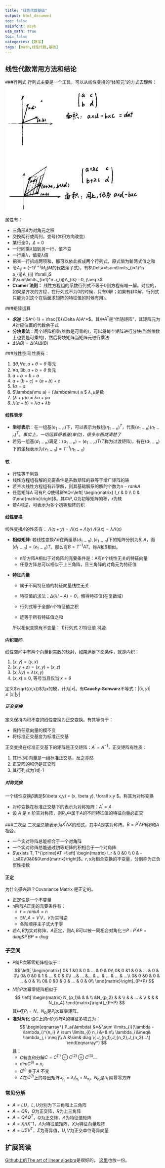 ```yaml
---
title: "线性代数基础"
output: html_document
toc: false
mainfont: msyh
use_math: true
toc: false
categories: [数学]
tags: [math,线性代数,基础]
---
```

<meta http-equiv='Content-Type' content='text/html; charset=utf-8' />


## 线性代数常用方法和结论
###行列式
行列式主要是一个工具，可以从线性变换的“体积元”的方式去理解：
![](./img/1662201488.png)

属性有：
* 三角形$\Delta$为对角元之积
* 交换两行或两列，变号(体积方向改变)
* 某行全0，$\Delta=0$
* 一行同乘$\lambda$加到另一行，值不变
* 一行乘$\lambda$，值变$\lambda$倍
* 把某一行拆成两项和，那可以依此拆成两个行列式，原式值为新两式值之和
* 令$A_{ij}=(-1)^{i+j}M_{ij}$($M$的代数余子式)，有$\Delta=\sum\limits_{i=1}^n a_{ij}A_{ij} \forall j$
* $\sum\limits_{i=1}^n a_{ij}A_{ik} =0, j\neq k$
* **Cramer 法则：** 线性方程组的系数行列式不等于0则方程有唯一解。对应的，如果是齐次的方程，在行列式不为0的时候，只有0解；如果有非0解，行列式只能为0(这个在后面求矩阵的特征值的时候有用)。

###矩阵运算
* **求逆**：$A^{-1} = \frac{1}{\Delta A}A^*$。其中$A^*$是“伴随矩阵”，其矩阵元为$A$对应位置的代数余子式
* **分块乘法**：两个矩阵相乘(维数是可乘的)，可以将每个矩阵进行分块(当然维数上也要是可乘的)，然后将块矩阵当矩阵元进行乘法
* $\Delta(AB) = \Delta(A)\Delta(B)$

###线性空间
性质有：
1. $\exists \theta, \forall a, a+\theta = \theta$ 零元
2. $\forall a, \exists b, a+b=\theta$ 负元
3. $a+b = b+a$
4. $a+(b+c) = (a+b)+c$
5. $1a = a$
6. $\lambda(\mu a) = (\lambda\mu) a $ $\lambda, \mu$是数
7. $(\lambda + \mu)a = \lambda a + \mu a$
8. $\lambda(a+b) = \lambda a + \lambda b$

#### 线性表示
* **坐标表示**：在一组基$(e_{1\sim n})$下，可以表示为数组$(\eta_{1\sim n})^T$，代表$(e_{1\sim n})(\eta_{1\sim n})^T$。*事实上，一切运算带着基(单位)，很多东西就清楚了*
* 若另一组基$(d_{1\sim n})$满足：$(d_{1\sim n}) = (e_{1\sim n})T$($T$称为过渡矩阵)，有在$(d_{1\sim n})$下的坐标表示为$(\nu_{1\sim n})=T^{-1}(\eta_{1 \sim n})$

#### 轶
* 行轶等于列轶
* 线性方程组有解的充要条件是系数矩阵的轶等于增广矩阵的轶
* 若齐次线性方程组有非零解，则其基础解系的解的个数为$n-rank A$
* 任意矩阵$A$ 可有$P,Q$使得$PAQ=\left[ \begin{matrix} I_r & 0 \\ 0 & 0\end{matrix}\right]$。其中$P,Q$为初等矩阵的积，$r$为轶
* 若$A$可逆，可表示为多个初等矩阵的积


#### 线性变换

线性变换$\Lambda$的性质有：
$\Lambda (x+y) = \Lambda(x)+\Lambda(y)$
$\Lambda(\lambda x) = \lambda\Lambda(x)$

* **相似矩阵**: 若线性变换$\Lambda$d在两组基$(d_{1\sim n}) ,(e_{1\sim n})$下的矩阵分别为$B,A$，而$(d_{1\sim n}) = (e_{1\sim n})T$。那么有$B=T^{-1}AT$。称$A$和$B$相似。
	* n阶方阵A相似于对角阵的充要条件是：A有n个线性无关的特征向量
	* 任意方阵总可以相似于上三角阵，且三角阵的对角元为特征值
	
* **特征向量**
	* 属于不同特征值的特征向量线性无关
	* 特征值的求法：$\Delta(\lambda I - A)=0$，解得特征值(在复数域)

	* 行列式等于全部n个特征值之积
	* 迹等于所有特征值之和
	
	所以相似变换有不变量：
	1)行列式
	2)特征值
	3)迹


#### 内积空间
线性空间中有两个向量到实数的映射，如果满足下面条件，就是内积：
1. $(x,y)=(y,x)$
2. $(x, y+z) = (x,y) + (x,z)$
3. $(x, \lambda y) = \lambda (x,y)$
4. $(x,x) \ge 0$, 等号当且仅当 $x = \theta$

定义$\sqrt{(x,x)}$为$x$的模，计为$|x|$。有**Cauchy-Schwarz**不等式：$|(x,y)|\le |x|  |y|$

##### 正交变换
定义保持内积不变的线性变换为正交变换。有其等价于：
* 保持任意向量的模不变
* 将标准正交基变为标准正交基

正交变换在标准正交基下的矩阵是正交矩阵：$A^{\prime}=A^{-1}$，正交矩阵有性质：
1. 其行(列)向量是一组标准正交基，反之亦然
2. 正交阵的积仍是正交阵
3. 其行列式为1或-1

##### 对称变换
一个线性变换$\beta$满足$(\beta x,y) = (x, \beta y), \forall x,y $。称其为对称变换
* 对称变换在标准正交基下的表示为对称矩阵：$A^{\prime}=A$
* 设 $A$ 是 n 阶实对称阵，则$R_n$中属于$A$的不同特征值的特征向量必正交

###二次型
二次型总能表示为$X^{\prime}AX$的形式，其中$A$是实对称阵。$B=P^{\prime}AP$称$B$和$A$相合。
* 一个实对称阵总能相合于一个对角阵
* 一个实对称阵总能通过初等矩阵的积相合于一个对角阵
* $\exists T,  T^{\prime}AT =\left[ \begin{matrix} I_r & 0 &0 \\ 0 & -I_s&0\\0&0&0\end{matrix}\right]$。$r,s$为相合变换的不变量，分别称为正负惯性指数
#### 正定
为什么感兴趣？Covariance Matrix 是正定的。
* 正定性是一个不变量
* n阶阵$A$正定的充要条件有：
	* $r = rank A = n$
	* $\exists V, A=V^{\prime}V，V$为实可逆
	* 各阶顺序主子式大于零
* 若$A,B$为实对称阵，$A$正定，则$A,B$可以被一同相合对角化$\exists P: P^{\prime}AP=diag \& P^{\prime}BP=diag$

### 子空间
* $P$阶$P$次幂零矩阵相似于：
	$$
	\left[ \begin{matrix} 
	0& 1 &0 & 0 & ... & 0 & 0\\
	0& 0 &1 & 0 & ... & 0 & 0\\
	0& 0 &0 & 1 & ... & 0 & 0\\
	...& ... &... & ... & ... & ... & ...\\	
	0& 0 &0 & 0 & ... & 0 & 1\\
	0& 0 &0 & 0 & ... & 0 & 0\\
	\end{matrix}\right]_{P*P}
	$$
* 	$N$阶$P$次幂零矩阵相似于
	$$
	\left[ \begin{matrix} 
	N_{p_1}& & & \\
	 &N_{p_2} & & \\
	 & & ... & \\
	 & & & N_{p_4}
	\end{matrix}\right]_{P*P}
	$$
	其中$\sum P_i = N$。$N_{p_i}$是$P_i$次幂零矩阵。
* **准对角化** 设$C$上的$n$阶方阵$A$的特征多项式为：
	$$
	\begin{eqnarray*}
	P_a(\lambda) &=& \sum \limits_{i}(\lambda - \lambda_i)^{n_i} \\
	\sum \limits_{i} n_i &=& n\\
	\lambda_i &\neq& \lambda_j, i \neq j\\
	A &\sim& diag \{ J_{n_1},J_{n_2},J_{n_3}...\}
	\end{eqnarray*}
	$$
	且：
	* $C$有直和分解$C= C^{(1)} \oplus C^{(2)} \oplus C^{(3)}...$
	* $dimC^{(i)} = n_i$
	* $C^{(i)}$ 关于$A$ 不变
	* $A$在$C^{(i)}$上的导出矩阵$J_{n_i} = \lambda_iI_{n_i}+N_{n_i}$。$N_{n_i}$是$n_i$ 阶幂零方阵

### 常见分解
* $A=LU$，$L,U$分别为下三角和上三角阵
* $A=QR$，$Q$为正交阵，$R$为上三角阵
* $A=Q\Lambda Q^T$，$Q$为正交阵，$\Lambda$为特征值矩阵
* $A=X\Lambda X^-1$，$\Lambda$为特征值矩阵，$X$为特征向量矩阵
* $A=U\Sigma V^T$，$\Sigma$为奇异值，$U,V$为正交单位奇异向量

## 扩展阅读
[Github上的The art of linear algebra](https://github.com/kenjihiranabe/The-Art-of-Linear-Algebra)是很好的， [这里](../att/The-Art-of-Linear-Algebra-zh-CN.pdf)也放一份。
